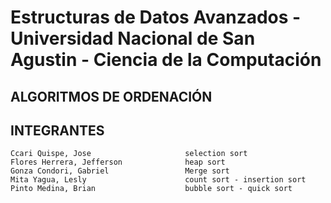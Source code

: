 # Estructuras de Datos Avanzados - Universidad Nacional de San Agustin - Ciencia de la Computación
## ALGORITMOS DE ORDENACIÓN
## INTEGRANTES

```
Ccari Quispe, Jose                     selection sort 
Flores Herrera, Jefferson              heap sort
Gonza Condori, Gabriel                 Merge sort
Mita Yagua, Lesly                      count sort - insertion sort
Pinto Medina, Brian                    bubble sort - quick sort

```
